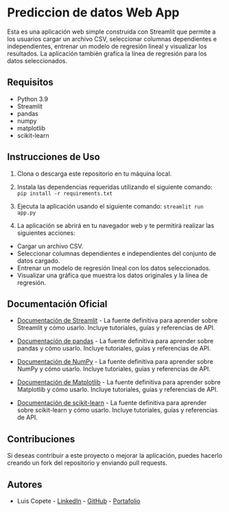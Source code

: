# Prediccion de datos Web App

Esta es una aplicación web simple construida con Streamlit que permite a los usuarios cargar un archivo CSV, seleccionar columnas dependientes e independientes, entrenar un modelo de regresión lineal y visualizar los resultados. La aplicación también grafica la línea de regresión para los datos seleccionados.

## Requisitos

- Python 3.9
- Streamlit
- pandas
- numpy
- matplotlib
- scikit-learn

## Instrucciones de Uso

1. Clona o descarga este repositorio en tu máquina local.

2. Instala las dependencias requeridas utilizando el siguiente comando: `pip install -r requirements.txt`

3. Ejecuta la aplicación usando el siguiente comando: `streamlit run app.py`

4. La aplicación se abrirá en tu navegador web y te permitirá realizar las siguientes acciones:

  - Cargar un archivo CSV.
  - Seleccionar columnas dependientes e independientes del conjunto de datos cargado.
  - Entrenar un modelo de regresión lineal con los datos seleccionados.
  - Visualizar una gráfica que muestra los datos originales y la línea de regresión.

## Documentación Oficial

- [Documentación de Streamlit](https://docs.streamlit.io/) - La fuente definitiva para aprender sobre Streamlit y cómo usarlo. Incluye tutoriales, guías y referencias de API.

- [Documentación de pandas](https://pandas.pydata.org/docs/) - La fuente definitiva para aprender sobre pandas y cómo usarlo. Incluye tutoriales, guías y referencias de API.

- [Documentación de NumPy](https://numpy.org/doc/) - La fuente definitiva para aprender sobre NumPy y cómo usarlo. Incluye tutoriales, guías y referencias de API.

- [Documentación de Matplotlib](https://matplotlib.org/stable/contents.html) - La fuente definitiva para aprender sobre Matplotlib y cómo usarlo. Incluye tutoriales, guías y referencias de API.

- [Documentación de scikit-learn](https://scikit-learn.org/stable/user_guide.html) - La fuente definitiva para aprender sobre scikit-learn y cómo usarlo. Incluye tutoriales, guías y referencias de API.

## Contribuciones

Si deseas contribuir a este proyecto o mejorar la aplicación, puedes hacerlo creando un fork del repositorio y enviando pull requests.

## Autores
- Luis Copete - [LinkedIn](linkedin.com/in/luiscopete) - [GitHub](github.com/luiscopete) - [Portafolio](www.luiscopete.com)
